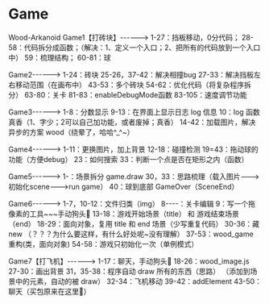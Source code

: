 # Game
Wood-Arkanoid
Game1【打砖块】------>
    1-27：挡板移动，0分代码；
    28-58：代码拆分成函数；（解决：1、定义一个入口；2、把所有的代码放到一个入口中）
    59：梳理结构；
    60-81：球

Game2------>
    1-24：砖块
    25-26，37-42：解决相撞bug
    27-33：解决挡板左右移动范围（在画布中）
    43-53：多个砖块
    54-62：优化代码（将复杂程序拆分）
    63-80：关卡
    81-83：enableDebugMode函数
    83-105：速度调节功能

Game3------>
    1-8：分数显示
    9-13：在界面上显示日志 log 信息
    10：log 函数真香（1、字少；2可以自己加功能，或者废掉；真香）
    14-42：加载图片，解决异步的方案 wood（绕晕了，哈哈^_^~）
    
Game4------>
    1-11：更换图片，加上背景
    12-18：碰撞检测
    19=43：拖动球的功能（方便debug）
    23：如何搜索
    33：判断一个点是否在矩形之内（函数）
    
Game5------>
    1-：场景拆分 game.draw
    30，33：思路梳理（载入图片--->初始化scene--->run game）
    40：球到底部 GameOver（SceneEnd）
    
Game6------>
    1-7，10-12：文件归类（img）
    8----：关卡编辑
    9：写一个拖像素的工具~~~手动狗头🐶
    13-18：游戏开始场景（title） 和 游戏结束场景（end）
    18-29：面向对象，复用 title 和 end 场景（少写重复代码）
    30-36：藏 new （？？？为什么要这样，有什么好处呢~没有理解）
    37-53：wood_game 重构(类，面向对象)
    54-58：游戏只初始化一次（单例模式）
    
Game7【打飞机】------>
    1-17：聊天，手动狗头🐶
    18-26：wood_image.js
    27-30：画出背景
    31，35-38：程序自动 draw 所有的东西（思路）
           （添加到场景中的元素，自动的被 draw）
    32-34：飞机移动
    39-42：addElement
    43-50：聊天（买包原来在这里🐶）
    
